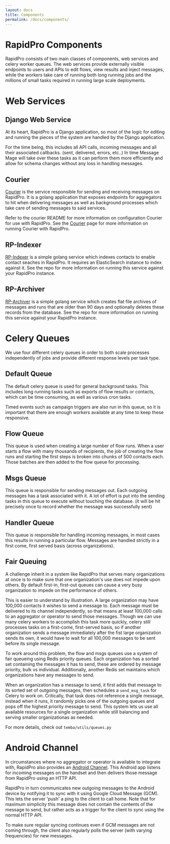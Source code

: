 ```yaml
---
layout: docs
title: Components
permalink: /docs/components/
---
```


# RapidPro Components

RapidPro consists of two main classes of components, web services and celery
worker queues. The web services provide externally visible endpoints to users
and APIs to edit flows, view results and inject messages, while the workers
take care of running both long running jobs and the millions of small tasks
required in running large scale deployments.

# Web Services

## Django Web Service

At its heart, RapidPro is a Django application, so most of the logic for editing
and running the pieces of the system are handled by the Django application.

For the time being, this includes all API calls, incoming messages
and all their associated callbacks. (sent, delivered, errors, etc..) In time
Message Mage will take over these tasks as it can perform them more efficiently
and allow for schema changes without any loss in handling messages.

## Courier

[Courier](/rapidpro/docs/courier) is the service responsible for sending
and receiving messages on RapidPro. It is a golang application that exposes endpoints
for aggregators to hit when delivering messages as well as background processes which
take care of sending messages to said services.

Refer to the courier README for more information on configuration Courier for use with
RapidPro. See the [Courier](/rapidpro/docs/courier) page for more information on running Courier with RapidPro.

## RP-Indexer

[RP-Indexer](https://github.com/nyaruka/rp-indexer) is a simple golang service which indexes
contacts to enable contact seaches in RapidPro. It requires an ElasticSearch instance
to index against it. See the repo for more information on running this service against your
RapidPro instance.

## RP-Archiver

[RP-Archiver](https://github.com/nyaruka/rp-archiver) is a simple golang service which
creates flat file archives of messages and runs that are older than 90 days and optionally
deletes these records from the database. See the repo for more information on running this
service against your RapidPro instance.

# Celery Queues

We use four different celery queues in order to both scale processes independently
of jobs and provide different response levels per task type.

## Default Queue

The default celery queue is used for general background tasks. This includes long
running tasks such as exports of flow results or contacts, which can be time consuming,
as well as various cron tasks.

Timed events such as campaign triggers are also run in this queue, so it is important
that there are enough workers available at any time to keep these responsive.

## Flow Queue

This queue is used when creating a large number of flow runs. When a user starts
a flow with many thousands of recipients, the job of creating the flow runs and
starting the first steps is broken into chunks of 500 contacts each. Those batches
are then added to the flow queue for processing.

## Msgs Queue

This queue is responsible for sending messages out. Each outgoing messages has a
task associated with it. A lot of effort is put into the sending tasks in this
queue to execute without touching the database. (it will be hit precisely once
to record whether the message was successfully sent)

## Handler Queue

This queue is responsible for handling incoming messages, in most cases this
results in running a particular flow. Messages are handled strictly in a first
come, first served basis (across organizations).

<div class="note">
<h2>Fair Queuing</h2>

<p>A challenge inherit in a system like RapidPro that serves many organizations at
once is to make sure that one organization's use does not impede upon others. By
default first-in, first-out queues can cause a very busy organization to impede
on the performance of others.</p>

<p>This is easier to understand by illustration. A large organization may have
100,000 contacts it wishes to send a message to. Each message must be delivered
to its channel independently, so that means at least 100,000 calls to an aggregator
or operator to send those messages. Though we can use many celery workers to
accomplish this task more quickly, celery still processes tasks on a first-come,
first-served basis, so if another organization sends a message immediately after
the fist large organization sends its own, it would have to wait for all 100,000
messages to be sent before its single message.</p>

<p>To work around this problem, the flow and msgs queues use a system of fair
queueing using Redis priority queues. Each organization has a sorted set containing
the messages it has to send, these are ordered by message priority, bulk vs individual.
Additionally, another Redis set maintains which organizations have any messages
to send.</p>

<p>When an organization has a message to send, it first adds that message to
its sorted set of outgoing messages, then schedules a <code>send_msg_task</code> for
Celery to work on. Critically, that task does not reference a single message,
instead when it runs, it randomly picks one of the outgoing queues and pops off
the highest priority message to send. This system lets us use all available
resources for a single organization while still balancing and serving smaller
organizationas as needed.</p>

<p>For more details, check out <code>temba/utils/queues.py</code></p>
</div>

# Android Channel

In circumstances where no aggregator or operator is available to integrate with,
RapidPro also provides an [Android Channel](https://github.com/rapidpro/android-channel).
This Android app listens for incoming messages on the handset and then delivers
those message from RapidPro using an HTTP API.

RapidPro in turn communicates new outgoing messages to the Android device by
notifying it to sync with it using Google Cloud Message (GCM). This lets the
server 'push' a ping to the client to call home. Note that for maximum
simplicity this message does not contain the contents of the message to send, but
rather acts as a trigger for the client to sync using the normal HTTP API.

To make sure regular syncing continues even if GCM messages are not coming through,
the client also regularly polls the server (with varying frequencies) for new
messages.
